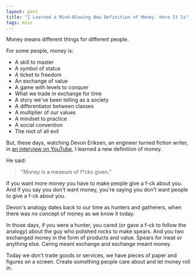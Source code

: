 ```yaml
---
layout: post
title: "I Learned a Mind-Blowing New Definition of Money. Here It Is"
tags: misc
---
```


Money means different things for different people.

For some people, money is:
* A skill to master
* A symbol of status
* A ticket to freedom
* An exchange of value
* A game with levels to conquer
* What we trade in exchange for time
* A story we've been telling as a society
* A differentiator between classes
* A multiplier of our values
* A mindset to practice
* A social convention
* The root of all evil

But, these days, watching Devon Eriksen, an engineer turned fiction writer, in [an interview on YouTube](https://www.youtube.com/watch?v=Oltd80kD3FQ), I learned a new definition of money.

He said:

> "Money is a measure of f*cks given."

If you want more money you have to make people give a f-ck about you. And if you say you don't want money, you're saying you don't want people to give a f-ck about you.

Devon's analogy dates back to our time as hunters and gatherers, when there was no concept of money as we know it today.

In those days, if you were a hunter, you cared (or gave a f-ck to follow the analogy) about the guy who polished rocks to make spears. And you two exchanged money in the form of products and value. Spears for meat or anything else. Caring meant exchange and exchange meant money.

Today we don't trade goods or services, we have pieces of paper and figures on a screen. Create something people care about and let money roll in.
